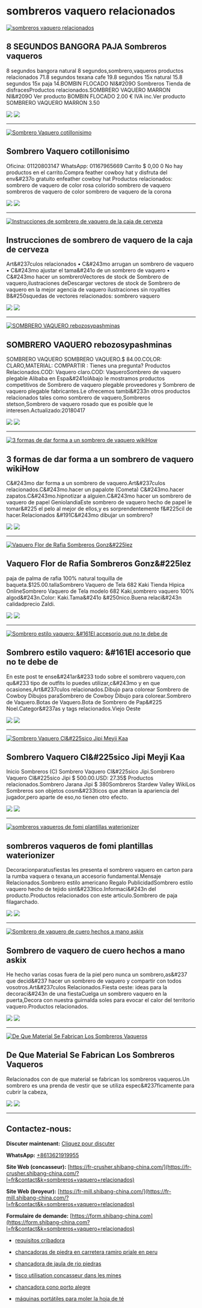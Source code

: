 # sombreros vaquero relacionados

<a href="https://swt.shibang-china.com/?l=fr&img&k=sombreros+vaquero+relacionados" target="_blank">![sombreros vaquero relacionados](http://static.shibang-china.com/all-800x300/707.jpg)</a>

## 8 SEGUNDOS BANGORA PAJA Sombreros vaqueros
8 segundos bangora natural 8 segundos,sombrero,vaqueros productos relacionados 71.8 segundos texana cafe 19.8 segundos 15x natural 15.8 segundos 15x paja 14.BOMBIN FLOCADO NI&#209O Sombreros Tienda de disfracesProductos relacionados.SOMBRERO VAQUERO MARRON NI&#209O Ver producto BOMBIN FLOCADO 2.00 € IVA inc.Ver producto SOMBRERO VAQUERO MARRON 3.50


<a href="https://whatsapp.shibangsoft.com/WhatsApp.php" target="_blank" title="WhatsApp">![](http://static.shibang-china.com/icon/whatsapp.png)</a> <a href="https://swt.shibang-china.com/?l=fr&icon&k=sombreros+vaquero+relacionados" target="_blank">![](http://static.shibang-china.com/icon/chat-fr.png)</a>

---

<a href="https://swt.shibang-china.com/?l=fr&img&k=sombreros+vaquero+relacionados" target="_blank">![Sombrero Vaquero cotillonisimo](http://static.shibang-china.com/all-800x300/489.jpg)</a>

## Sombrero Vaquero cotillonisimo
Oficina: 01120803147 WhatsApp: 01167965669 Carrito $ 0,00 0 No hay productos en el carrito.Compra feather cowboy hat y disfruta del env&#237o gratuito enfeather cowboy hat Productos relacionados: sombrero de vaquero de color rosa colorido sombrero de vaquero sombreros de vaquero de color sombrero de vaquero de la corona


<a href="https://whatsapp.shibangsoft.com/WhatsApp.php" target="_blank" title="WhatsApp">![](http://static.shibang-china.com/icon/whatsapp.png)</a> <a href="https://swt.shibang-china.com/?l=fr&icon&k=sombreros+vaquero+relacionados" target="_blank">![](http://static.shibang-china.com/icon/chat-fr.png)</a>

---

<a href="https://swt.shibang-china.com/?l=fr&img&k=sombreros+vaquero+relacionados" target="_blank">![Instrucciones de sombrero de vaquero de la caja de cerveza](http://static.shibang-china.com/all-800x300/190.jpg)</a>

## Instrucciones de sombrero de vaquero de la caja de cerveza
Art&#237culos relacionados • C&#243mo arrugan un sombrero de vaquero • C&#243mo ajustar el tama&#241o de un sombrero de vaquero • C&#243mo hacer un sombreroVectores de stock de Sombrero de vaquero,ilustraciones deDescargar vectores de stock de Sombrero de vaquero en la mejor agencia de vaquero ilustraciones sin royalties B&#250squedas de vectores relacionados: sombrero vaquero


<a href="https://whatsapp.shibangsoft.com/WhatsApp.php" target="_blank" title="WhatsApp">![](http://static.shibang-china.com/icon/whatsapp.png)</a> <a href="https://swt.shibang-china.com/?l=fr&icon&k=sombreros+vaquero+relacionados" target="_blank">![](http://static.shibang-china.com/icon/chat-fr.png)</a>

---

<a href="https://swt.shibang-china.com/?l=fr&img&k=sombreros+vaquero+relacionados" target="_blank">![SOMBRERO VAQUERO rebozosypashminas](http://static.shibang-china.com/all-800x300/823.jpg)</a>

## SOMBRERO VAQUERO rebozosypashminas
SOMBRERO VAQUERO SOMBRERO VAQUERO.$ 84.00.COLOR: CLARO,MATERIAL: COMPARTIR : Tienes una pregunta? Productos Relacionados.COD: Vaquero claro.COD: VaqueroSombrero de vaquero plegable Alibaba en Espa&#241olAbajo le mostramos productos competitivos de Sombrero de vaquero plegable proveedores y Sombrero de vaquero plegable fabricantes.Le ofrecemos tambi&#233n otros productos relacionados tales como sombrero de vaquero,Sombreros stetson,Sombrero de vaquero rosado que es posible que le interesen.Actualizado:20180417


<a href="https://whatsapp.shibangsoft.com/WhatsApp.php" target="_blank" title="WhatsApp">![](http://static.shibang-china.com/icon/whatsapp.png)</a> <a href="https://swt.shibang-china.com/?l=fr&icon&k=sombreros+vaquero+relacionados" target="_blank">![](http://static.shibang-china.com/icon/chat-fr.png)</a>

---

<a href="https://swt.shibang-china.com/?l=fr&img&k=sombreros+vaquero+relacionados" target="_blank">![3 formas de dar forma a un sombrero de vaquero wikiHow](http://static.shibang-china.com/all-800x300/1315.jpg)</a>

## 3 formas de dar forma a un sombrero de vaquero wikiHow
C&#243mo dar forma a un sombrero de vaquero.Art&#237culos relacionados.C&#243mo.hacer un papalote (Cometa) C&#243mo.hacer zapatos.C&#243mo.hipnotizar a alguien.C&#243mo hacer un sombrero de vaquero de papel GeniolandiaEste sombrero de vaquero hecho de papel le tomar&#225 el pelo al mejor de ellos,y es sorprendentemente f&#225cil de hacer.Relacionados &#191C&#243mo dibujar un sombrero?


<a href="https://whatsapp.shibangsoft.com/WhatsApp.php" target="_blank" title="WhatsApp">![](http://static.shibang-china.com/icon/whatsapp.png)</a> <a href="https://swt.shibang-china.com/?l=fr&icon&k=sombreros+vaquero+relacionados" target="_blank">![](http://static.shibang-china.com/icon/chat-fr.png)</a>

---

<a href="https://swt.shibang-china.com/?l=fr&img&k=sombreros+vaquero+relacionados" target="_blank">![Vaquero Flor de Rafia Sombreros Gonz&#225lez](http://static.shibang-china.com/all-800x300/815.jpg)</a>

## Vaquero Flor de Rafia Sombreros Gonz&#225lez
paja de palma de rafia 100% natural toquilla de baqueta.$125.00.tallaSombrero Vaquero de Tela 682 Kaki Tienda Hipica OnlineSombrero Vaquero de Tela modelo 682 Kaki,sombrero vaquero 100% algod&#243n.Color: Kaki.Tama&#241o &#250nico.Buena relaci&#243n calidadprecio Zaldi.


<a href="https://whatsapp.shibangsoft.com/WhatsApp.php" target="_blank" title="WhatsApp">![](http://static.shibang-china.com/icon/whatsapp.png)</a> <a href="https://swt.shibang-china.com/?l=fr&icon&k=sombreros+vaquero+relacionados" target="_blank">![](http://static.shibang-china.com/icon/chat-fr.png)</a>

---

<a href="https://swt.shibang-china.com/?l=fr&img&k=sombreros+vaquero+relacionados" target="_blank">![Sombrero estilo vaquero: &#161El accesorio que no te debe de](http://static.shibang-china.com/all-800x300/564.jpg)</a>

## Sombrero estilo vaquero: &#161El accesorio que no te debe de
En este post te ense&#241ar&#233 todo sobre el sombrero vaquero,con qu&#233 tipo de outfits lo puedes utilizar,c&#243mo y en que ocasiones,Art&#237culos relacionados.Dibujo para colorear Sombrero de Cowboy Dibujos paraSombrero de Cowboy Dibujo para colorear.Sombrero de Vaquero.Botas de Vaquero.Bota de Sombrero de Pap&#225 Noel.Categor&#237as y tags relacionados.Viejo Oeste


<a href="https://whatsapp.shibangsoft.com/WhatsApp.php" target="_blank" title="WhatsApp">![](http://static.shibang-china.com/icon/whatsapp.png)</a> <a href="https://swt.shibang-china.com/?l=fr&icon&k=sombreros+vaquero+relacionados" target="_blank">![](http://static.shibang-china.com/icon/chat-fr.png)</a>

---

<a href="https://swt.shibang-china.com/?l=fr&img&k=sombreros+vaquero+relacionados" target="_blank">![Sombrero Vaquero Cl&#225sico Jipi Meyji Kaa](http://static.shibang-china.com/all-800x300/717.jpg)</a>

## Sombrero Vaquero Cl&#225sico Jipi Meyji Kaa
Inicio Sombreros (C) Sombrero Vaquero Cl&#225sico Jipi.Sombrero Vaquero Cl&#225sico Jipi $ 500.00.USD: 27.35$ Productos relacionados.Sombrero Jarana Jipi $ 380Sombreros Stardew Valley WikiLos Sombreros son objetos cosm&#233ticos que alteran la apariencia del jugador,pero aparte de eso,no tienen otro efecto.


<a href="https://whatsapp.shibangsoft.com/WhatsApp.php" target="_blank" title="WhatsApp">![](http://static.shibang-china.com/icon/whatsapp.png)</a> <a href="https://swt.shibang-china.com/?l=fr&icon&k=sombreros+vaquero+relacionados" target="_blank">![](http://static.shibang-china.com/icon/chat-fr.png)</a>

---

<a href="https://swt.shibang-china.com/?l=fr&img&k=sombreros+vaquero+relacionados" target="_blank">![sombreros vaqueros de fomi plantillas waterionizer](http://static.shibang-china.com/all-800x300/709.jpg)</a>

## sombreros vaqueros de fomi plantillas waterionizer
Decoracionparatusfiestas les presenta el sombrero vaquero en carton para la rumba vaquera o texana,un accesorio fundamental.Mensaje Relacionados.Sombrero estilo americano Regalo PublicidadSombrero estilo vaquero hecho de tejido sint&#233tico.Informaci&#243n del producto.Productos relacionados con este articulo.Sombrero de paja filagarchado.


<a href="https://whatsapp.shibangsoft.com/WhatsApp.php" target="_blank" title="WhatsApp">![](http://static.shibang-china.com/icon/whatsapp.png)</a> <a href="https://swt.shibang-china.com/?l=fr&icon&k=sombreros+vaquero+relacionados" target="_blank">![](http://static.shibang-china.com/icon/chat-fr.png)</a>

---

<a href="https://swt.shibang-china.com/?l=fr&img&k=sombreros+vaquero+relacionados" target="_blank">![Sombrero de vaquero de cuero hechos a mano askix](http://static.shibang-china.com/all-800x300/80.jpg)</a>

## Sombrero de vaquero de cuero hechos a mano askix
He hecho varias cosas fuera de la piel pero nunca un sombrero,as&#237 que decid&#237 hacer un sombrero de vaquero y compartir con todos vosotros.Art&#237culos Relacionados.Fiesta oeste: ideas para la decoraci&#243n de una fiestaCuelga un sombrero vaquero en la puerta,Decora con nuestra guirnalda soles para evocar el calor del territorio vaquero.Productos relacionados.


<a href="https://whatsapp.shibangsoft.com/WhatsApp.php" target="_blank" title="WhatsApp">![](http://static.shibang-china.com/icon/whatsapp.png)</a> <a href="https://swt.shibang-china.com/?l=fr&icon&k=sombreros+vaquero+relacionados" target="_blank">![](http://static.shibang-china.com/icon/chat-fr.png)</a>

---

<a href="https://swt.shibang-china.com/?l=fr&img&k=sombreros+vaquero+relacionados" target="_blank">![De Que Material Se Fabrican Los Sombreros Vaqueros](http://static.shibang-china.com/all-800x300/1170.jpg)</a>

## De Que Material Se Fabrican Los Sombreros Vaqueros
Relacionados con de que material se fabrican los sombreros vaqueros.Un sombrero es una prenda de vestir que se utiliza espec&#237ficamente para cubrir la cabeza,

<a href="https://whatsapp.shibangsoft.com/WhatsApp.php" target="_blank" title="WhatsApp">![](http://static.shibang-china.com/icon/whatsapp.png)</a> <a href="https://swt.shibang-china.com/?l=fr&icon&k=sombreros+vaquero+relacionados" target="_blank">![](http://static.shibang-china.com/icon/chat-fr.png)</a>

---
## Contactez-nous:

**Discuter maintenant:** [Cliquez pour discuter](https://swt.shibang-china.com?l=fr&contact&k=sombreros+vaquero+relacionados)

**WhatsApp:**  [+8613621919955](https://whatsapp.shibangsoft.com/WhatsApp.php)

**Site Web (concasseur):** [https://fr-crusher.shibang-china.com/](https://fr-crusher.shibang-china.com/?l=fr&contact&k=sombreros+vaquero+relacionados)

**Site Web (broyeur):** [https://fr-mill.shibang-china.com/](https://fr-mill.shibang-china.com/?l=fr&contact&k=sombreros+vaquero+relacionados)

**Formulaire de demande:** [https://form.shibang-china.com](https://form.shibang-china.com?l=fr&contact&k=sombreros+vaquero+relacionados)

* [requisitos cribadora](../62/requisitos%20cribadora.md)

* [chancadoras de piedra en carretera ramiro priale en peru](../63/chancadoras%20de%20piedra%20en%20carretera%20ramiro%20priale%20en%20peru.md)

* [chancadora de jaula de rio piedras](../62/chancadora%20de%20jaula%20de%20rio%20piedras.md)

* [tisco utilisation concasseur dans les mines](../65/tisco%20utilisation%20concasseur%20dans%20les%20mines.md)

* [chancadora cono porto alegre](../62/chancadora%20cono%20porto%20alegre.md)

* [máquinas portátiles para moler la hoja de té](../65/m%C3%A1quinas%20port%C3%A1tiles%20para%20moler%20la%20hoja%20de%20t%C3%A9.md)
